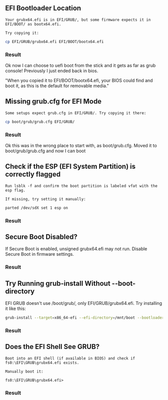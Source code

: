 ## EFI Bootloader Location

    Your grubx64.efi is in EFI/GRUB/, but some firmware expects it in EFI/BOOT/ as bootx64.efi.

    Try copying it:
```bash
cp EFI/GRUB/grubx64.efi EFI/BOOT/bootx64.efi
```
### Result
Ok now I can choose to uefi boot from the stick and it gets as far as grub console!
Previously I just ended back in bios.

"When you copied it to EFI/BOOT/bootx64.efi, your BIOS could find and boot it, as this is the default for removable media."


## Missing grub.cfg for EFI Mode

    Some setups expect grub.cfg in EFI/GRUB/. Try copying it there:

```bash
cp boot/grub/grub.cfg EFI/GRUB/
```

### Result
Ok this was in the wrong place to start with, as boot/grub.cfg.
Moved it to boot/grub/grub.cfg and now I can boot


## Check if the ESP (EFI System Partition) is correctly flagged

    Run lsblk -f and confirm the boot partition is labeled vfat with the esp flag.

    If missing, try setting it manually:

```bash
parted /dev/sdX set 1 esp on
```

### Result


## Secure Boot Disabled?

If Secure Boot is enabled, unsigned grubx64.efi may not run. Disable Secure Boot in firmware settings.

### Result


## Try Running grub-install Without --boot-directory

EFI GRUB doesn't use /boot/grub/, only EFI/GRUB/grubx64.efi. Try installing it like this:

```bash
grub-install --target=x86_64-efi --efi-directory=/mnt/boot --bootloader-id=GRUB
```

### Result


## Does the EFI Shell See GRUB?

    Boot into an EFI shell (if available in BIOS) and check if fs0:\EFI\GRUB\grubx64.efi exists.

    Manually boot it:

```EFI
fs0:\EFI\GRUB\grubx64.efi>
```

### Result


